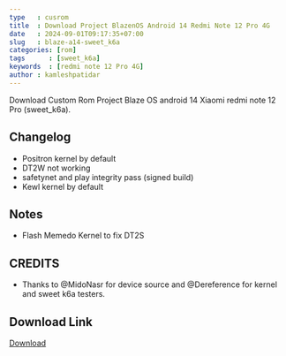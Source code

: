 ```yaml
---
type   : cusrom
title  : Download Project BlazenOS Android 14 Redmi Note 12 Pro 4G
date   : 2024-09-01T09:17:35+07:00
slug   : blaze-a14-sweet_k6a
categories: [rom]
tags      : [sweet_k6a]
keywords  : [redmi note 12 Pro 4G]
author : kamleshpatidar
---
```


Download Custom Rom Project Blaze OS android 14 Xiaomi redmi note 12 Pro (sweet_k6a).

## Changelog
- Positron kernel by default
- DT2W not working
- safetynet and play integrity pass (signed build) 
- Kewl kernel by default

## Notes
- Flash Memedo Kernel to fix DT2S

## CREDITS
- Thanks to @MidoNasr for device source and @Dereference for kernel and sweet k6a testers.

## Download Link
[Download](https://www.pling.com/p/2131859/)

